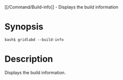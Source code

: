 [[/Command/Build-info]] -  Displays the build information

# Synopsis
~~~
bash$ gridlabd --build-info                                            
~~~

# Description

 Displays the build information.

